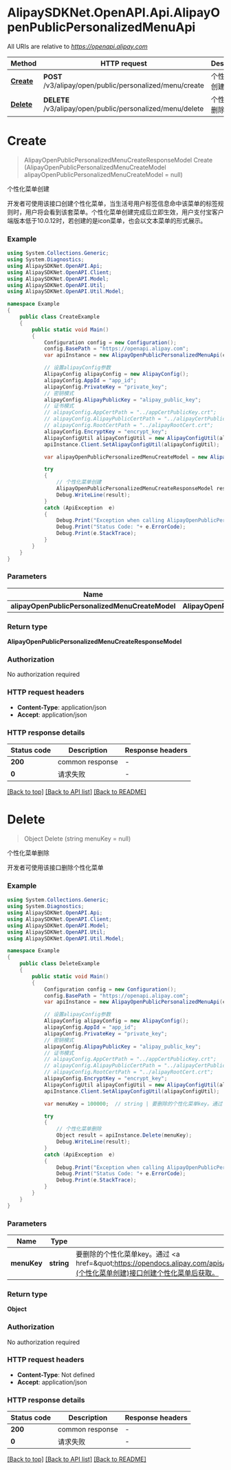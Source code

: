 # AlipaySDKNet.OpenAPI.Api.AlipayOpenPublicPersonalizedMenuApi

All URIs are relative to *https://openapi.alipay.com*

Method | HTTP request | Description
------------- | ------------- | -------------
[**Create**](AlipayOpenPublicPersonalizedMenuApi.md#create) | **POST** /v3/alipay/open/public/personalized/menu/create | 个性化菜单创建
[**Delete**](AlipayOpenPublicPersonalizedMenuApi.md#delete) | **DELETE** /v3/alipay/open/public/personalized/menu/delete | 个性化菜单删除


<a name="create"></a>
# **Create**
> AlipayOpenPublicPersonalizedMenuCreateResponseModel Create (AlipayOpenPublicPersonalizedMenuCreateModel alipayOpenPublicPersonalizedMenuCreateModel = null)

个性化菜单创建

开发者可使用该接口创建个性化菜单，当生活号用户标签信息命中该菜单的标签规则时，用户将会看到该套菜单。个性化菜单创建完成后立即生效，用户支付宝客户端版本低于10.0.12时，若创建的是icon菜单，也会以文本菜单的形式展示。

### Example
```csharp
using System.Collections.Generic;
using System.Diagnostics;
using AlipaySDKNet.OpenAPI.Api;
using AlipaySDKNet.OpenAPI.Client;
using AlipaySDKNet.OpenAPI.Model;
using AlipaySDKNet.OpenAPI.Util;
using AlipaySDKNet.OpenAPI.Util.Model;

namespace Example
{
    public class CreateExample
    {
        public static void Main()
        {
            Configuration config = new Configuration();
            config.BasePath = "https://openapi.alipay.com";
            var apiInstance = new AlipayOpenPublicPersonalizedMenuApi(config);

            // 设置alipayConfig参数
            AlipayConfig alipayConfig = new AlipayConfig();
            alipayConfig.AppId = "app_id";
            alipayConfig.PrivateKey = "private_key";
            // 密钥模式
            alipayConfig.AlipayPublicKey = "alipay_public_key";
            // 证书模式
            // alipayConfig.AppCertPath = "../appCertPublicKey.crt";
            // alipayConfig.AlipayPublicCertPath = "../alipayCertPublicKey_RSA2.crt";
            // alipayConfig.RootCertPath = "../alipayRootCert.crt";
            alipayConfig.EncryptKey = "encrypt_key";
            AlipayConfigUtil alipayConfigUtil = new AlipayConfigUtil(alipayConfig);
            apiInstance.Client.SetAlipayConfigUtil(alipayConfigUtil);

            var alipayOpenPublicPersonalizedMenuCreateModel = new AlipayOpenPublicPersonalizedMenuCreateModel(); // AlipayOpenPublicPersonalizedMenuCreateModel |  (optional) 

            try
            {
                // 个性化菜单创建
                AlipayOpenPublicPersonalizedMenuCreateResponseModel result = apiInstance.Create(alipayOpenPublicPersonalizedMenuCreateModel);
                Debug.WriteLine(result);
            }
            catch (ApiException  e)
            {
                Debug.Print("Exception when calling AlipayOpenPublicPersonalizedMenuApi.Create: " + e.Message );
                Debug.Print("Status Code: "+ e.ErrorCode);
                Debug.Print(e.StackTrace);
            }
        }
    }
}
```

### Parameters

Name | Type | Description  | Notes
------------- | ------------- | ------------- | -------------
 **alipayOpenPublicPersonalizedMenuCreateModel** | **AlipayOpenPublicPersonalizedMenuCreateModel**|  | [optional] 

### Return type

**AlipayOpenPublicPersonalizedMenuCreateResponseModel**

### Authorization

No authorization required

### HTTP request headers

 - **Content-Type**: application/json
 - **Accept**: application/json


### HTTP response details
| Status code | Description | Response headers |
|-------------|-------------|------------------|
| **200** | common response |  -  |
| **0** | 请求失败 |  -  |

[[Back to top]](#) [[Back to API list]](../README.md#documentation-for-api-endpoints) [[Back to README]](../README.md)

<a name="delete"></a>
# **Delete**
> Object Delete (string menuKey = null)

个性化菜单删除

开发者可使用该接口删除个性化菜单

### Example
```csharp
using System.Collections.Generic;
using System.Diagnostics;
using AlipaySDKNet.OpenAPI.Api;
using AlipaySDKNet.OpenAPI.Client;
using AlipaySDKNet.OpenAPI.Model;
using AlipaySDKNet.OpenAPI.Util;
using AlipaySDKNet.OpenAPI.Util.Model;

namespace Example
{
    public class DeleteExample
    {
        public static void Main()
        {
            Configuration config = new Configuration();
            config.BasePath = "https://openapi.alipay.com";
            var apiInstance = new AlipayOpenPublicPersonalizedMenuApi(config);

            // 设置alipayConfig参数
            AlipayConfig alipayConfig = new AlipayConfig();
            alipayConfig.AppId = "app_id";
            alipayConfig.PrivateKey = "private_key";
            // 密钥模式
            alipayConfig.AlipayPublicKey = "alipay_public_key";
            // 证书模式
            // alipayConfig.AppCertPath = "../appCertPublicKey.crt";
            // alipayConfig.AlipayPublicCertPath = "../alipayCertPublicKey_RSA2.crt";
            // alipayConfig.RootCertPath = "../alipayRootCert.crt";
            alipayConfig.EncryptKey = "encrypt_key";
            AlipayConfigUtil alipayConfigUtil = new AlipayConfigUtil(alipayConfig);
            apiInstance.Client.SetAlipayConfigUtil(alipayConfigUtil);

            var menuKey = 100000;  // string | 要删除的个性化菜单key。通过 <a href=\"https://opendocs.alipay.com/apis/api_6/alipay.open.public.personalized.menu.create\">alipay.open.public.personalized.menu.create</a>(个性化菜单创建)接口创建个性化菜单后获取。 (optional) 

            try
            {
                // 个性化菜单删除
                Object result = apiInstance.Delete(menuKey);
                Debug.WriteLine(result);
            }
            catch (ApiException  e)
            {
                Debug.Print("Exception when calling AlipayOpenPublicPersonalizedMenuApi.Delete: " + e.Message );
                Debug.Print("Status Code: "+ e.ErrorCode);
                Debug.Print(e.StackTrace);
            }
        }
    }
}
```

### Parameters

Name | Type | Description  | Notes
------------- | ------------- | ------------- | -------------
 **menuKey** | **string**| 要删除的个性化菜单key。通过 &lt;a href&#x3D;\&quot;https://opendocs.alipay.com/apis/api_6/alipay.open.public.personalized.menu.create\&quot;&gt;alipay.open.public.personalized.menu.create&lt;/a&gt;(个性化菜单创建)接口创建个性化菜单后获取。 | [optional] 

### Return type

**Object**

### Authorization

No authorization required

### HTTP request headers

 - **Content-Type**: Not defined
 - **Accept**: application/json


### HTTP response details
| Status code | Description | Response headers |
|-------------|-------------|------------------|
| **200** | common response |  -  |
| **0** | 请求失败 |  -  |

[[Back to top]](#) [[Back to API list]](../README.md#documentation-for-api-endpoints) [[Back to README]](../README.md)

